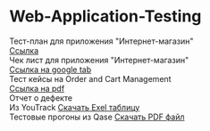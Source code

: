 # Web-Application-Testing
Тест-план для приложения "Интернет-магазин"  
[Ссылка](https://docs.google.com/spreadsheets/d/1uzUW-sJH5WrpadY6kvvWSgHc6fecX-MACwjlbDmIpTk/edit?usp=sharing)   
Чек лист для приложения "Интернет-магазин"  
[Ссылка на google tab ](https://docs.google.com/spreadsheets/d/1rUxwCpDI-MCtjhRQSz7fd7rcdYHkT47dN-sNfYM5oT0/edit?usp=sharing)   
Тест кейсы на Order and Cart Management  
[Ссылка на pdf ](https://drive.google.com/file/d/1cE1tFY8B7rZpRMljqeIYrD8KsAosAizY/view?usp=sharing)   
Отчет о дефекте   
Из YouTrack [Скачать Exel таблицу](https://docs.google.com/spreadsheets/d/1WX6PrDtsFa8dpDm9JHQpk11tYcLL5bVt/edit?usp=sharing&ouid=112728395670742137623&rtpof=true&sd=true)  
Тестовые прогоны из Qase [Скачать PDF файл](https://drive.google.com/file/d/1gGVWJqcoyps97oQUfsGs3oOwtAtMIN1X/view?usp=sharing)
